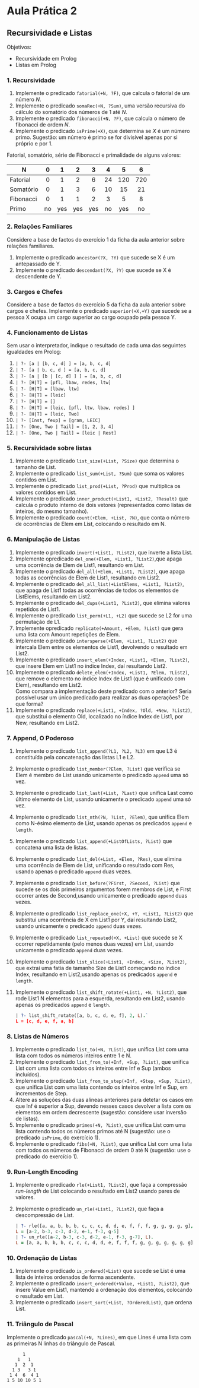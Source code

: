 # Aula Prática 2

## Recursividade e Listas

Objetivos:

- Recursividade em Prolog
- Listas em Prolog

### 1. Recursividade

1. Implemente o predicado `fatorial(+N, ?F)`, que calcula o fatorial de um número $N$.
2. Implemente o predicado `somaRec(+N, ?Sum)`, uma versão recursiva do cálculo do somatório dos números de 1 até $N$.
3. Implemente o predicado `fibonacci(+N, ?F)`, que calcula o número de fibonacci de ordem $N$.
4. Implemente o predicado `isPrime(+X)`, que determina se $X$ é um número primo. Sugestão: um número é primo se for divisível apenas por si próprio e por 1.

Fatorial, somatório, série de Fibonacci e primalidade de alguns valores:

| N         |   0   |   1   |   2   |   3   |   4   |   5   |   6   |
| --------- | :---: | :---: | :---: | :---: | :---: | :---: | :---: |
| Fatorial  |   0   |   1   |   2   |   6   |  24   |  120  |  720  |
| Somatório |   0   |   1   |   3   |   6   |  10   |  15   |  21   |
| Fibonacci |   0   |   1   |   1   |   2   |   3   |   5   |   8   |
| Primo     |  no   |  yes  |  yes  |  yes  |  no   |  yes  |  no   |

### 2. Relações Familiares

Considere a base de factos do exercício 1 da ficha da aula anterior sobre relações familiares.

1. Implemente o predicado `ancestor(?X, ?Y)` que sucede se X é um antepassado de Y.
2. Implemente o predicado `descendant(?X, ?Y)` que sucede se X é descendente de Y.

### 3. Cargos e Chefes

Considere a base de factos do exercício 5 da ficha da aula anterior sobre cargos e chefes.
Implemente o predicado `superior(+X,+Y)` que sucede se a pessoa X ocupa um cargo superior ao cargo ocupado pela pessoa Y.

### 4. Funcionamento de Listas

Sem usar o interpretador, indique o resultado de cada uma das seguintes igualdades em Prolog:

1. `| ?- [a | [b, c, d] ] = [a, b, c, d]`
2. `| ?- [a | b, c, d ] = [a, b, c, d]`
3. `| ?- [a | [b | [c, d] ] ] = [a, b, c, d]`
4. `| ?- [H|T] = [pfl, lbaw, redes, ltw]`
5. `| ?- [H|T] = [lbaw, ltw]`
6. `| ?- [H|T] = [leic]`
7. `| ?- [H|T] = []`
8. `| ?- [H|T] = [leic, [pfl, ltw, lbaw, redes] ]`
9. `| ?- [H|T] = [leic, Two]`
10. `| ?- [Inst, feup] = [gram, LEIC]`
11. `| ?- [One, Two | Tail] = [1, 2, 3, 4]`
12. `| ?- [One, Two | Tail] = [leic | Rest]`

### 5. Recursividade sobre listas

1. Implemente o predicado `list_size(+List, ?Size)` que determina o tamanho de List.
2. Implemente o predicado `list_sum(+List, ?Sum)` que soma os valores contidos em List.
3. Implemente o predicado `list_prod(+List, ?Prod)` que multiplica os valores contidos em List.
4. Implemente o predicado `inner_product(+List1, +List2, ?Result)` que calcula o produto interno de dois vetores (representados como listas de inteiros, do mesmo tamanho).
5. Implemente o predicado `count(+Elem, +List, ?N)`, que conta o número de ocorrências de Elem em List, colocando o resultado em N.

### 6. Manipulação de Listas

1. Implemente o predicado `invert(+List1, ?List2)`, que inverte a lista List.
2. Implemente opredicado `del_one(+Elem, +List1, ?List2)`,que apaga uma ocorrência de Elem de List1, resultando em List.
3. Implemente o predicado `del_all(+Elem, +List1, ?List2)`, que apaga todas as ocorrências de Elem de List1, resultando em List2.
4. Implemente o predicado `del_all_list(+ListElems, +List1, ?List2)`, que apaga de List1 todas as ocorrências de todos os elementos de ListElems, resultando em List2.
5. Implemente o predicado `del_dups(+List1, ?List2)`, que elimina valores repetidos de List1.
6. Implemente o predicado `list_perm(+L1, +L2)` que sucede se L2 for uma permutação de L1.
7. Implemente opredicado `replicate(+Amount, +Elem, ?List)` que gera uma lista com Amount repetições de Elem.
8. Implemente o predicado `intersperse(+Elem, +List1, ?List2)` que intercala Elem entre os elementos de List1, devolvendo o resultado em List2.
9. Implemente o predicado `insert_elem(+Index, +List1, +Elem, ?List2)`, que insere Elem em List1 no índice Index, daí resultando List2.
10. Implemente o predicado `delete_elem(+Index, +List1, ?Elem, ?List2)`, que remove o elemento no índice Index de List1 (que é unificado com Elem), resultando em List2.\
    Como compara a implementação deste predicado com o anterior?
    Seria possível usar um único predicado para realizar as duas operações?
    De que forma?
11. Implemente o predicado `replace(+List1, +Index, ?Old, +New, ?List2)`, que substitui o
elemento Old, localizado no índice Index de List1, por New, resultando em List2.

### 7. Append, O Poderoso

1. Implemente o predicado `list_append(?L1, ?L2, ?L3)` em que L3 é constituída pela concatenação das listas L1 e L2.
2. Implemente o predicado `list_member(?Elem, ?List)` que verifica se Elem é membro de List usando unicamente o predicado `append` uma só vez.
3. Implemente o predicado `list_last(+List, ?Last)` que unifica Last como último elemento de List, usando unicamente o predicado `append` uma só vez.
4. Implemente o predicado `list_nth(?N, ?List, ?Elem)`, que unifica Elem como N-ésimo elemento de List, usando apenas os predicados `append` e `length`.
5. Implemente o predicado `list_append(+ListOfLists, ?List)` que concatena uma lista de listas.
6. Implemente o predicado `list_del(+List, +Elem, ?Res)`, que elimina uma ocorrência de Elem de List, unificando o resultado com Res, usando apenas o predicado `append` duas vezes.
7. Implemente o predicado `list_before(?First, ?Second, ?List)` que sucede se os dois primeiros argumentos forem membros de List, e First ocorrer antes de Second,usando unicamente o predicado `append` duas vezes.
8. Implemente o predicado `list_replace_one(+X, +Y, +List1, ?List2)` que substitui uma ocorrência de X em List1 por Y, daí resultando List2, usando unicamente o predicado `append` duas vezes.
9. Implemente o predicado `list_repeated(+X, +List)` que sucede se X ocorrer repetidamente (pelo menos duas vezes) em List, usando unicamente o predicado `append` duas vezes.
10. Implemente o predicado `list_slice(+List1, +Index, +Size, ?List2)`, que extrai uma fatia de tamanho Size de List1 começando no índice Index, resultando em List2,usando apenas os predicados `append` e `length`.
11. Implemente o predicado `list_shift_rotate(+List1, +N, ?List2)`, que rode List1 N elementos para a esquerda, resultando em List2, usando apenas os predicados `append` e `length`.

    ```prolog
    | ?- list_shift_rotate([a, b, c, d, e, f], 2, L).`
    L = [c, d, e, f, a, b]
    ```

### 8. Listas de Números

1. Implemente o predicado `list_to(+N, ?List)`, que unifica List com uma lista com todos os números inteiros entre 1 e N.
2. Implemente o predicado `list_from_to(+Inf, +Sup, ?List)`, que unifica List com uma lista com todos os inteiros entre Inf e Sup (ambos incluídos).
3. Implemente o predicado `list_from_to_step(+Inf, +Step, +Sup, ?List)`, que unifica List com uma lista contendo os inteiros entre Inf e Sup, em incrementos de Step.
4. Altere as soluções das duas alíneas anteriores para detetar os casos em que Inf é superior a Sup, devendo nesses casos devolver a lista com os elementos em ordem decrescente (sugestão: considere usar inversão de listas).
5. Implemente o predicado `primes(+N, ?List)`, que unifica List com uma lista contendo todos os números primos até N (sugestão: use o predicado `isPrime`, do exercício 1).
6. Implemente o predicado `fibs(+N, ?List)`, que unifica List com uma lista com todos os números de Fibonacci de ordem 0 até N (sugestão: use o predicado do exercício 1).

### 9. Run-Length Encoding

1. Implemente o predicado `rle(+List1, ?List2)`, que faça a compressão *run-length* de List colocando o resultado em List2 usando pares de valores.
2. Implemente o predicado `un_rle(+List1, ?List2)`, que faça a descompressão de List.

    ```prolog
    | ?- rle([a, a, b, b, b, c, c, c, d, d, e, f, f, f, g, g, g, g, g], L).
    L = [a-2, b-3, c-3, d-2, e-1, f-3, g-5]
    | ?- un_rle([a-2, b-3, c-3, d-2, e-1, f-3, g-7], L).
    L = [a, a, b, b, b, c, c, c, d, d, e, f, f, f, g, g, g, g, g, g, g]
    ```

### 10. Ordenação de Listas

1. Implemente o predicado `is_ordered(+List)` que sucede se List é uma lista de inteiros ordenados de forma ascendente.
2. Implemente o predicado `insert_ordered(+Value, +List1, ?List2)`, que insere Value em List1, mantendo a ordenação dos elementos, colocando o resultado em List.
3. Implemente o predicado `insert_sort(+List, ?OrderedList)`, que ordena List.

### 11. Triângulo de Pascal

Implemente o predicado `pascal(+N, ?Lines)`, em que Lines é uma lista com as primeiras N linhas do triângulo de Pascal.

```text
      1
    1   1
   1  2  1
  1 3   3 1
 1 4  6  4 1
1 5 10 10 5 1
```

